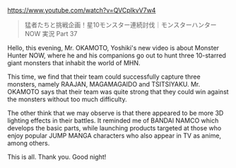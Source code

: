 https://www.youtube.com/watch?v=QVCpIkvV7w4

> 猛者たちと挑戦企画！星10モンスター連続討伐｜モンスターハンターNOW 実況 Part 37 

Hello, this evening, Mr. OKAMOTO, Yoshiki's new video is about Monster Hunter NOW, where he and his companions go out to hunt three 10-starred giant monsters that inhabit the world of MHN.

This time, we find that their team could successfully capture three monsters, namely RAAJAN, MAGAMAGAIDO and TSITSIYAKU. Mr. OKAMOTO says that their team was quite strong that they could win against the monsters without too much difficulty.

The other think that we may observe is that there appeared to be more 3D lighting effects in their battles. It reminded me of BANDAI NAMCO which develops the basic parts, while launching products targeted at those who enjoy popular JUMP MANGA characters who also appear in TV as anime, among others.

This is all. Thank you. Good night!


